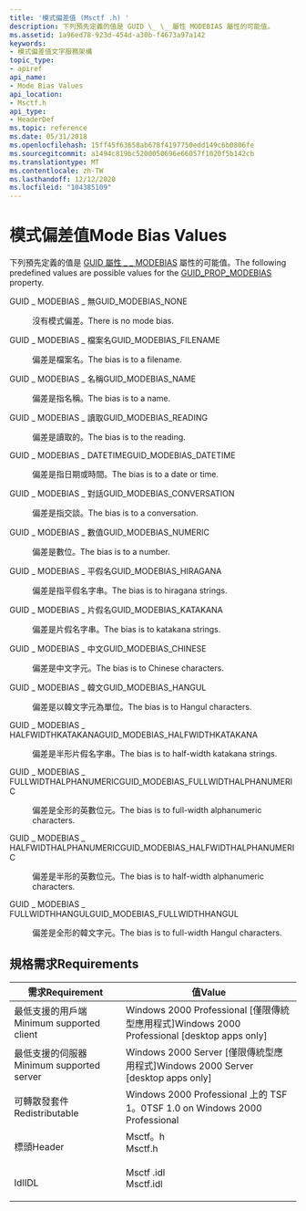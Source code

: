 ```yaml
---
title: '模式偏差值 (Msctf .h) '
description: 下列預先定義的值是 GUID \_ \_ 屬性 MODEBIAS 屬性的可能值。
ms.assetid: 1a96ed78-923d-454d-a30b-f4673a97a142
keywords:
- 模式偏差值文字服務架構
topic_type:
- apiref
api_name:
- Mode Bias Values
api_location:
- Msctf.h
api_type:
- HeaderDef
ms.topic: reference
ms.date: 05/31/2018
ms.openlocfilehash: 15ff45f63658ab678f4197750edd149c6b0806fe
ms.sourcegitcommit: a1494c819bc5200050696e66057f1020f5b142cb
ms.translationtype: MT
ms.contentlocale: zh-TW
ms.lasthandoff: 12/12/2020
ms.locfileid: "104385109"
---
```

# <a name="mode-bias-values"></a><span data-ttu-id="0bae8-104">模式偏差值</span><span class="sxs-lookup"><span data-stu-id="0bae8-104">Mode Bias Values</span></span>

<span data-ttu-id="0bae8-105">下列預先定義的值是 [GUID 屬性 \_ \_ MODEBIAS](predefined-properties.md) 屬性的可能值。</span><span class="sxs-lookup"><span data-stu-id="0bae8-105">The following predefined values are possible values for the [GUID\_PROP\_MODEBIAS](predefined-properties.md) property.</span></span>

<dl> <dt>

<span data-ttu-id="0bae8-106"><span id="GUID_MODEBIAS_NONE_____________"></span><span id="guid_modebias_none_____________"></span>GUID \_ MODEBIAS \_ 無</span><span class="sxs-lookup"><span data-stu-id="0bae8-106"><span id="GUID_MODEBIAS_NONE_____________"></span><span id="guid_modebias_none_____________"></span>GUID\_MODEBIAS\_NONE</span></span> 
</dt> <dd>

<span data-ttu-id="0bae8-107">沒有模式偏差。</span><span class="sxs-lookup"><span data-stu-id="0bae8-107">There is no mode bias.</span></span>

</dd> <dt>

<span data-ttu-id="0bae8-108"><span id="GUID_MODEBIAS_FILENAME_____________"></span><span id="guid_modebias_filename_____________"></span>GUID \_ MODEBIAS \_ 檔案名</span><span class="sxs-lookup"><span data-stu-id="0bae8-108"><span id="GUID_MODEBIAS_FILENAME_____________"></span><span id="guid_modebias_filename_____________"></span>GUID\_MODEBIAS\_FILENAME</span></span> 
</dt> <dd>

<span data-ttu-id="0bae8-109">偏差是檔案名。</span><span class="sxs-lookup"><span data-stu-id="0bae8-109">The bias is to a filename.</span></span>

</dd> <dt>

<span data-ttu-id="0bae8-110"><span id="GUID_MODEBIAS_NAME_____________"></span><span id="guid_modebias_name_____________"></span>GUID \_ MODEBIAS \_ 名稱</span><span class="sxs-lookup"><span data-stu-id="0bae8-110"><span id="GUID_MODEBIAS_NAME_____________"></span><span id="guid_modebias_name_____________"></span>GUID\_MODEBIAS\_NAME</span></span> 
</dt> <dd>

<span data-ttu-id="0bae8-111">偏差是指名稱。</span><span class="sxs-lookup"><span data-stu-id="0bae8-111">The bias is to a name.</span></span>

</dd> <dt>

<span data-ttu-id="0bae8-112"><span id="GUID_MODEBIAS_READING_____________"></span><span id="guid_modebias_reading_____________"></span>GUID \_ MODEBIAS \_ 讀取</span><span class="sxs-lookup"><span data-stu-id="0bae8-112"><span id="GUID_MODEBIAS_READING_____________"></span><span id="guid_modebias_reading_____________"></span>GUID\_MODEBIAS\_READING</span></span> 
</dt> <dd>

<span data-ttu-id="0bae8-113">偏差是讀取的。</span><span class="sxs-lookup"><span data-stu-id="0bae8-113">The bias is to the reading.</span></span>

</dd> <dt>

<span data-ttu-id="0bae8-114"><span id="GUID_MODEBIAS_DATETIME_____________"></span><span id="guid_modebias_datetime_____________"></span>GUID \_ MODEBIAS \_ DATETIME</span><span class="sxs-lookup"><span data-stu-id="0bae8-114"><span id="GUID_MODEBIAS_DATETIME_____________"></span><span id="guid_modebias_datetime_____________"></span>GUID\_MODEBIAS\_DATETIME</span></span> 
</dt> <dd>

<span data-ttu-id="0bae8-115">偏差是指日期或時間。</span><span class="sxs-lookup"><span data-stu-id="0bae8-115">The bias is to a date or time.</span></span>

</dd> <dt>

<span data-ttu-id="0bae8-116"><span id="GUID_MODEBIAS_CONVERSATION_____________"></span><span id="guid_modebias_conversation_____________"></span>GUID \_ MODEBIAS \_ 對話</span><span class="sxs-lookup"><span data-stu-id="0bae8-116"><span id="GUID_MODEBIAS_CONVERSATION_____________"></span><span id="guid_modebias_conversation_____________"></span>GUID\_MODEBIAS\_CONVERSATION</span></span> 
</dt> <dd>

<span data-ttu-id="0bae8-117">偏差是指交談。</span><span class="sxs-lookup"><span data-stu-id="0bae8-117">The bias is to a conversation.</span></span>

</dd> <dt>

<span data-ttu-id="0bae8-118"><span id="GUID_MODEBIAS_NUMERIC_____________"></span><span id="guid_modebias_numeric_____________"></span>GUID \_ MODEBIAS \_ 數值</span><span class="sxs-lookup"><span data-stu-id="0bae8-118"><span id="GUID_MODEBIAS_NUMERIC_____________"></span><span id="guid_modebias_numeric_____________"></span>GUID\_MODEBIAS\_NUMERIC</span></span> 
</dt> <dd>

<span data-ttu-id="0bae8-119">偏差是數位。</span><span class="sxs-lookup"><span data-stu-id="0bae8-119">The bias is to a number.</span></span>

</dd> <dt>

<span data-ttu-id="0bae8-120"><span id="GUID_MODEBIAS_HIRAGANA_____________"></span><span id="guid_modebias_hiragana_____________"></span>GUID \_ MODEBIAS \_ 平假名</span><span class="sxs-lookup"><span data-stu-id="0bae8-120"><span id="GUID_MODEBIAS_HIRAGANA_____________"></span><span id="guid_modebias_hiragana_____________"></span>GUID\_MODEBIAS\_HIRAGANA</span></span> 
</dt> <dd>

<span data-ttu-id="0bae8-121">偏差是指平假名字串。</span><span class="sxs-lookup"><span data-stu-id="0bae8-121">The bias is to hiragana strings.</span></span>

</dd> <dt>

<span data-ttu-id="0bae8-122"><span id="GUID_MODEBIAS_KATAKANA_____________"></span><span id="guid_modebias_katakana_____________"></span>GUID \_ MODEBIAS \_ 片假名</span><span class="sxs-lookup"><span data-stu-id="0bae8-122"><span id="GUID_MODEBIAS_KATAKANA_____________"></span><span id="guid_modebias_katakana_____________"></span>GUID\_MODEBIAS\_KATAKANA</span></span> 
</dt> <dd>

<span data-ttu-id="0bae8-123">偏差是片假名字串。</span><span class="sxs-lookup"><span data-stu-id="0bae8-123">The bias is to katakana strings.</span></span>

</dd> <dt>

<span data-ttu-id="0bae8-124"><span id="GUID_MODEBIAS_CHINESE_____________"></span><span id="guid_modebias_chinese_____________"></span>GUID \_ MODEBIAS \_ 中文</span><span class="sxs-lookup"><span data-stu-id="0bae8-124"><span id="GUID_MODEBIAS_CHINESE_____________"></span><span id="guid_modebias_chinese_____________"></span>GUID\_MODEBIAS\_CHINESE</span></span> 
</dt> <dd>

<span data-ttu-id="0bae8-125">偏差是中文字元。</span><span class="sxs-lookup"><span data-stu-id="0bae8-125">The bias is to Chinese characters.</span></span>

</dd> <dt>

<span data-ttu-id="0bae8-126"><span id="GUID_MODEBIAS_HANGUL_____________"></span><span id="guid_modebias_hangul_____________"></span>GUID \_ MODEBIAS \_ 韓文</span><span class="sxs-lookup"><span data-stu-id="0bae8-126"><span id="GUID_MODEBIAS_HANGUL_____________"></span><span id="guid_modebias_hangul_____________"></span>GUID\_MODEBIAS\_HANGUL</span></span> 
</dt> <dd>

<span data-ttu-id="0bae8-127">偏差是以韓文字元為單位。</span><span class="sxs-lookup"><span data-stu-id="0bae8-127">The bias is to Hangul characters.</span></span>

</dd> <dt>

<span data-ttu-id="0bae8-128"><span id="GUID_MODEBIAS_HALFWIDTHKATAKANA_____________"></span><span id="guid_modebias_halfwidthkatakana_____________"></span>GUID \_ MODEBIAS \_ HALFWIDTHKATAKANA</span><span class="sxs-lookup"><span data-stu-id="0bae8-128"><span id="GUID_MODEBIAS_HALFWIDTHKATAKANA_____________"></span><span id="guid_modebias_halfwidthkatakana_____________"></span>GUID\_MODEBIAS\_HALFWIDTHKATAKANA</span></span> 
</dt> <dd>

<span data-ttu-id="0bae8-129">偏差是半形片假名字串。</span><span class="sxs-lookup"><span data-stu-id="0bae8-129">The bias is to half-width katakana strings.</span></span>

</dd> <dt>

<span data-ttu-id="0bae8-130"><span id="GUID_MODEBIAS_FULLWIDTHALPHANUMERIC_____________"></span><span id="guid_modebias_fullwidthalphanumeric_____________"></span>GUID \_ MODEBIAS \_ FULLWIDTHALPHANUMERIC</span><span class="sxs-lookup"><span data-stu-id="0bae8-130"><span id="GUID_MODEBIAS_FULLWIDTHALPHANUMERIC_____________"></span><span id="guid_modebias_fullwidthalphanumeric_____________"></span>GUID\_MODEBIAS\_FULLWIDTHALPHANUMERIC</span></span> 
</dt> <dd>

<span data-ttu-id="0bae8-131">偏差是全形的英數位元。</span><span class="sxs-lookup"><span data-stu-id="0bae8-131">The bias is to full-width alphanumeric characters.</span></span>

</dd> <dt>

<span data-ttu-id="0bae8-132"><span id="GUID_MODEBIAS_HALFWIDTHALPHANUMERIC_____________"></span><span id="guid_modebias_halfwidthalphanumeric_____________"></span>GUID \_ MODEBIAS \_ HALFWIDTHALPHANUMERIC</span><span class="sxs-lookup"><span data-stu-id="0bae8-132"><span id="GUID_MODEBIAS_HALFWIDTHALPHANUMERIC_____________"></span><span id="guid_modebias_halfwidthalphanumeric_____________"></span>GUID\_MODEBIAS\_HALFWIDTHALPHANUMERIC</span></span> 
</dt> <dd>

<span data-ttu-id="0bae8-133">偏差是半形的英數位元。</span><span class="sxs-lookup"><span data-stu-id="0bae8-133">The bias is to half-width alphanumeric characters.</span></span>

</dd> <dt>

<span data-ttu-id="0bae8-134"><span id="GUID_MODEBIAS_FULLWIDTHHANGUL_____________"></span><span id="guid_modebias_fullwidthhangul_____________"></span>GUID \_ MODEBIAS \_ FULLWIDTHHANGUL</span><span class="sxs-lookup"><span data-stu-id="0bae8-134"><span id="GUID_MODEBIAS_FULLWIDTHHANGUL_____________"></span><span id="guid_modebias_fullwidthhangul_____________"></span>GUID\_MODEBIAS\_FULLWIDTHHANGUL</span></span> 
</dt> <dd>

<span data-ttu-id="0bae8-135">偏差是全形的韓文字元。</span><span class="sxs-lookup"><span data-stu-id="0bae8-135">The bias is to full-width Hangul characters.</span></span>

</dd> </dl>

## <a name="requirements"></a><span data-ttu-id="0bae8-136">規格需求</span><span class="sxs-lookup"><span data-stu-id="0bae8-136">Requirements</span></span>



| <span data-ttu-id="0bae8-137">需求</span><span class="sxs-lookup"><span data-stu-id="0bae8-137">Requirement</span></span> | <span data-ttu-id="0bae8-138">值</span><span class="sxs-lookup"><span data-stu-id="0bae8-138">Value</span></span> |
|-------------------------------------|--------------------------------------------------------------------------------------|
| <span data-ttu-id="0bae8-139">最低支援的用戶端</span><span class="sxs-lookup"><span data-stu-id="0bae8-139">Minimum supported client</span></span><br/> | <span data-ttu-id="0bae8-140">Windows 2000 Professional \[僅限傳統型應用程式\]</span><span class="sxs-lookup"><span data-stu-id="0bae8-140">Windows 2000 Professional \[desktop apps only\]</span></span><br/>                           |
| <span data-ttu-id="0bae8-141">最低支援的伺服器</span><span class="sxs-lookup"><span data-stu-id="0bae8-141">Minimum supported server</span></span><br/> | <span data-ttu-id="0bae8-142">Windows 2000 Server \[僅限傳統型應用程式\]</span><span class="sxs-lookup"><span data-stu-id="0bae8-142">Windows 2000 Server \[desktop apps only\]</span></span><br/>                                 |
| <span data-ttu-id="0bae8-143">可轉散發套件</span><span class="sxs-lookup"><span data-stu-id="0bae8-143">Redistributable</span></span><br/>          | <span data-ttu-id="0bae8-144">Windows 2000 Professional 上的 TSF 1。0</span><span class="sxs-lookup"><span data-stu-id="0bae8-144">TSF 1.0 on Windows 2000 Professional</span></span><br/>                                      |
| <span data-ttu-id="0bae8-145">標頭</span><span class="sxs-lookup"><span data-stu-id="0bae8-145">Header</span></span><br/>                   | <dl> <span data-ttu-id="0bae8-146"><dt>Msctf。h</dt></span><span class="sxs-lookup"><span data-stu-id="0bae8-146"><dt>Msctf.h</dt></span></span> </dl>   |
| <span data-ttu-id="0bae8-147">Idl</span><span class="sxs-lookup"><span data-stu-id="0bae8-147">IDL</span></span><br/>                      | <dl> <span data-ttu-id="0bae8-148"><dt>Msctf .idl</dt></span><span class="sxs-lookup"><span data-stu-id="0bae8-148"><dt>Msctf.idl</dt></span></span> </dl> |



 

 





